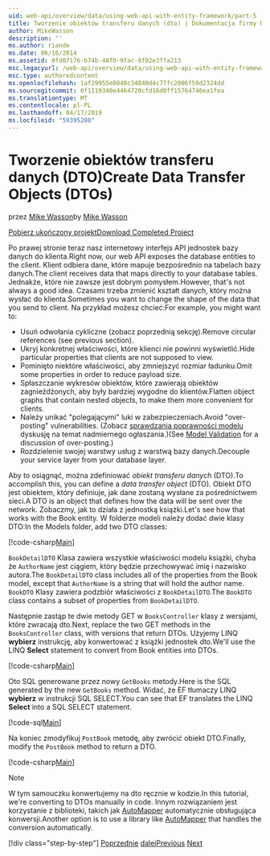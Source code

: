 ```yaml
---
uid: web-api/overview/data/using-web-api-with-entity-framework/part-5
title: Tworzenie obiektów transferu danych (dto) | Dokumentacja firmy Microsoft
author: MikeWasson
description: ''
ms.author: riande
ms.date: 06/16/2014
ms.assetid: 0fd07176-b74b-48f0-9fac-0f02e3ffa213
msc.legacyurl: /web-api/overview/data/using-web-api-with-entity-framework/part-5
msc.type: authoredcontent
ms.openlocfilehash: 1af29955e8040c34840d4c77fc2006f59d2324dd
ms.sourcegitcommit: 0f1119340e4464720cfd16d0ff15764746ea1fea
ms.translationtype: MT
ms.contentlocale: pl-PL
ms.lasthandoff: 04/17/2019
ms.locfileid: "59395280"
---
```

# <a name="create-data-transfer-objects-dtos"></a><span data-ttu-id="f5582-102">Tworzenie obiektów transferu danych (DTO)</span><span class="sxs-lookup"><span data-stu-id="f5582-102">Create Data Transfer Objects (DTOs)</span></span>

<span data-ttu-id="f5582-103">przez [Mike Wasson](https://github.com/MikeWasson)</span><span class="sxs-lookup"><span data-stu-id="f5582-103">by [Mike Wasson](https://github.com/MikeWasson)</span></span>

[<span data-ttu-id="f5582-104">Pobierz ukończony projekt</span><span class="sxs-lookup"><span data-stu-id="f5582-104">Download Completed Project</span></span>](https://github.com/MikeWasson/BookService)

<span data-ttu-id="f5582-105">Po prawej stronie teraz nasz internetowy interfejs API jednostek bazy danych do klienta.</span><span class="sxs-lookup"><span data-stu-id="f5582-105">Right now, our web API exposes the database entities to the client.</span></span> <span data-ttu-id="f5582-106">Klient odbiera dane, które mapuje bezpośrednio na tabelach bazy danych.</span><span class="sxs-lookup"><span data-stu-id="f5582-106">The client receives data that maps directly to your database tables.</span></span> <span data-ttu-id="f5582-107">Jednakże, które nie zawsze jest dobrym pomysłem.</span><span class="sxs-lookup"><span data-stu-id="f5582-107">However, that's not always a good idea.</span></span> <span data-ttu-id="f5582-108">Czasami trzeba zmienić kształt danych, który można wysłać do klienta.</span><span class="sxs-lookup"><span data-stu-id="f5582-108">Sometimes you want to change the shape of the data that you send to client.</span></span> <span data-ttu-id="f5582-109">Na przykład możesz chcieć:</span><span class="sxs-lookup"><span data-stu-id="f5582-109">For example, you might want to:</span></span>

- <span data-ttu-id="f5582-110">Usuń odwołania cykliczne (zobacz poprzednią sekcję).</span><span class="sxs-lookup"><span data-stu-id="f5582-110">Remove circular references (see previous section).</span></span>
- <span data-ttu-id="f5582-111">Ukryj konkretnej właściwości, które klienci nie powinni wyświetlić.</span><span class="sxs-lookup"><span data-stu-id="f5582-111">Hide particular properties that clients are not supposed to view.</span></span>
- <span data-ttu-id="f5582-112">Pominięto niektóre właściwości, aby zmniejszyć rozmiar ładunku.</span><span class="sxs-lookup"><span data-stu-id="f5582-112">Omit some properties in order to reduce payload size.</span></span>
- <span data-ttu-id="f5582-113">Spłaszczanie wykresów obiektów, które zawierają obiektów zagnieżdżonych, aby były bardziej wygodne do klientów.</span><span class="sxs-lookup"><span data-stu-id="f5582-113">Flatten object graphs that contain nested objects, to make them more convenient for clients.</span></span>
- <span data-ttu-id="f5582-114">Należy unikać "polegającymi" luki w zabezpieczeniach.</span><span class="sxs-lookup"><span data-stu-id="f5582-114">Avoid "over-posting" vulnerabilities.</span></span> <span data-ttu-id="f5582-115">(Zobacz [sprawdzania poprawności modelu](../../formats-and-model-binding/model-validation-in-aspnet-web-api.md) dyskusję na temat nadmiernego ogłaszania.)</span><span class="sxs-lookup"><span data-stu-id="f5582-115">(See [Model Validation](../../formats-and-model-binding/model-validation-in-aspnet-web-api.md) for a discussion of over-posting.)</span></span>
- <span data-ttu-id="f5582-116">Rozdzielenie swojej warstwy usług z warstwą bazy danych.</span><span class="sxs-lookup"><span data-stu-id="f5582-116">Decouple your service layer from your database layer.</span></span>

<span data-ttu-id="f5582-117">Aby to osiągnąć, można zdefiniować *obiekt transferu danych* (DTO).</span><span class="sxs-lookup"><span data-stu-id="f5582-117">To accomplish this, you can define a *data transfer object* (DTO).</span></span> <span data-ttu-id="f5582-118">Obiekt DTO jest obiektem, który definiuje, jak dane zostaną wysłane za pośrednictwem sieci.</span><span class="sxs-lookup"><span data-stu-id="f5582-118">A DTO is an object that defines how the data will be sent over the network.</span></span> <span data-ttu-id="f5582-119">Zobaczmy, jak to działa z jednostką książki.</span><span class="sxs-lookup"><span data-stu-id="f5582-119">Let's see how that works with the Book entity.</span></span> <span data-ttu-id="f5582-120">W folderze modeli należy dodać dwie klasy DTO:</span><span class="sxs-lookup"><span data-stu-id="f5582-120">In the Models folder, add two DTO classes:</span></span>

[!code-csharp[Main](part-5/samples/sample1.cs)]

<span data-ttu-id="f5582-121">`BookDetailDTO` Klasa zawiera wszystkie właściwości modelu książki, chyba że `AuthorName` jest ciągiem, który będzie przechowywać imię i nazwisko autora.</span><span class="sxs-lookup"><span data-stu-id="f5582-121">The `BookDetailDTO` class includes all of the properties from the Book model, except that `AuthorName` is a string that will hold the author name.</span></span> <span data-ttu-id="f5582-122">`BookDTO` Klasy zawiera podzbiór właściwości z `BookDetailDTO`.</span><span class="sxs-lookup"><span data-stu-id="f5582-122">The `BookDTO` class contains a subset of properties from `BookDetailDTO`.</span></span>

<span data-ttu-id="f5582-123">Następnie zastąp te dwie metody GET w `BooksController` klasy z wersjami, które zwracają dto.</span><span class="sxs-lookup"><span data-stu-id="f5582-123">Next, replace the two GET methods in the `BooksController` class, with versions that return DTOs.</span></span> <span data-ttu-id="f5582-124">Użyjemy LINQ **wybierz** instrukcję, aby konwertować z książki jednostek dto.</span><span class="sxs-lookup"><span data-stu-id="f5582-124">We'll use the LINQ **Select** statement to convert from Book entities into DTOs.</span></span>

[!code-csharp[Main](part-5/samples/sample2.cs)]

<span data-ttu-id="f5582-125">Oto SQL generowane przez nowy `GetBooks` metody.</span><span class="sxs-lookup"><span data-stu-id="f5582-125">Here is the SQL generated by the new `GetBooks` method.</span></span> <span data-ttu-id="f5582-126">Widać, że EF tłumaczy LINQ **wybierz** w instrukcji SQL SELECT.</span><span class="sxs-lookup"><span data-stu-id="f5582-126">You can see that EF translates the LINQ **Select** into a SQL SELECT statement.</span></span>

[!code-sql[Main](part-5/samples/sample3.sql)]

<span data-ttu-id="f5582-127">Na koniec zmodyfikuj `PostBook` metodę, aby zwrócić obiekt DTO.</span><span class="sxs-lookup"><span data-stu-id="f5582-127">Finally, modify the `PostBook` method to return a DTO.</span></span>

[!code-csharp[Main](part-5/samples/sample4.cs)]

> [!NOTE]
> <span data-ttu-id="f5582-128">W tym samouczku konwertujemy na dto ręcznie w kodzie.</span><span class="sxs-lookup"><span data-stu-id="f5582-128">In this tutorial, we're converting to DTOs manually in code.</span></span> <span data-ttu-id="f5582-129">Innym rozwiązaniem jest korzystanie z biblioteki, takich jak [AutoMapper](http://automapper.org/) automatycznie obsługująca konwersji.</span><span class="sxs-lookup"><span data-stu-id="f5582-129">Another option is to use a library like [AutoMapper](http://automapper.org/) that handles the conversion automatically.</span></span>
> 
> [!div class="step-by-step"]
> <span data-ttu-id="f5582-130">[Poprzednie](part-4.md)
> [dalej](part-6.md)</span><span class="sxs-lookup"><span data-stu-id="f5582-130">[Previous](part-4.md)
[Next](part-6.md)</span></span>
